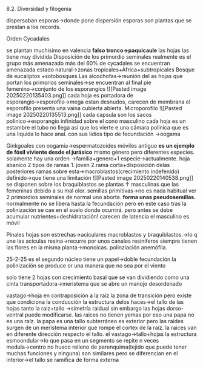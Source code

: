 8.2. Diversidad y filogenia

dispersaban esporas→donde pone dispersión esporas
son plantas que se prestan a los records.

Orden Cycadales

se plantan muchisimo en valencia
**falso tronco→paquicaule**
	las hojas las tiene muy dividida 
Disposición de los primordio seminales
	realmente es el grupo más amenazado
	más del 60% de cycadales se encuentran amenazada
		estado natural→zonas tropicales+África+subtropicales
		Bosque de eucaliptos +sotobosques
Las alcochofas→reunión del as hojas que portan los primorios seminales→se encuentran al final
	pie femenino→conjunto de los esporangios
		![[Pasted image 20250220135403.png]]
			cada hoja es portadora de esporangio→esporofilo→mega
			estan desnudos, carecen de membrana
				el esporofilo presenta una vaina cubierta abierta. 
		Microporofilo
			![[Pasted image 20250220135513.png]]
				cada capsula son los sacos polínico→esporangio
					infinidad sobre el cono masculino
					cada hoja es un estambre
						el tubo no llega así que los vierte e una cámara polínica que es una liquida lo hace anal. con sus lidios
							tipo de fecundación →oogama

Ginkgoales
	con oogamia→espermatozoides móviles
	antiguo 
	**es un ejemplo de fósil viviente desde el jurásico**
	mismo género pero diferentes especies.
	solamente hay una orden →familia+genero+1 especie→actualmente.
	hoja abanico
	2 tipos de ramas
		1. joven
		2.rama corta+disposición delas posteriores ramas sobre esta→macroblastos(crecimiento indefenido)
			definido→que tiene una  limitación
				![[Pasted image 20250220140538.png]]
					se disponen sobre los braquiblastos
	se plantas ↑ masculinas que las femeninas debido a su mal olor.
	semillas primitivas→no es nada habitual ver 2 primordios seminales de normal uno aborta.
		**forma  unas pseudosemillas.**
		normalmente no se libera hasta la fecundación  pero en este caso  tras la  polinización se cae en el suelo donde ocurrirá.
		pero antes se debe acumular nutrientes+deshidratación!
		carecen de latencia
	el masculino es móvil

Pinales
	hojas son estrechas→aciculares
		macroblastos y braquiblastos.→lo q une las acículas 
	resina→recurre por unos canales resiníferos
	siempre tienen las flores en la misma planta→monoicas.
polinziación anemófila.

25-2-25
es el segundo núcleo tiene un papel→doble fecundación
la polinización se produce or una manera que no sea por el viento

solo tiene 2 hojas con crecimiento basal que se van  dividiendo como  una cinta transportadora→meristema que se abre un manojo desordenado 

vastago→hoja en contraposición  a  la raíz
la zona de transición pero existe que condiciona la conducción la estructura delos haces→el tallo de las hojas 
tanto la raiz+tallo →simetría  raidual sin embargo las hojas dorso-ventral  puede modificarse.
las raices no tienen yemas por eso una papa no es   una raíz.
la  papa  es una tallo subterráneo
es exterior
pero  las raides surgen de  un meristema interior que rompe el  cortex  de la raíz.
la  raices van en  diferente  dirección  respecto el  tallo.
el vastago→tallo+hojas
la estructura esmoondular→lo que pasa en un segmento se  repite n veces
medula→centro no  hueco relleno de parenquima(tejido que puede  tener  muchas funciones y ninguna)
son similares pero se diferencian en el interior→el tallo se ramifica de forma externa
